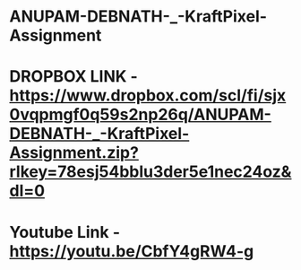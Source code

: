 ﻿# ANUPAM-DEBNATH-_-KraftPixel-Assignment
# DROPBOX LINK - https://www.dropbox.com/scl/fi/sjx0vqpmgf0q59s2np26q/ANUPAM-DEBNATH-_-KraftPixel-Assignment.zip?rlkey=78esj54bblu3der5e1nec24oz&dl=0
# Youtube Link - https://youtu.be/CbfY4gRW4-g
